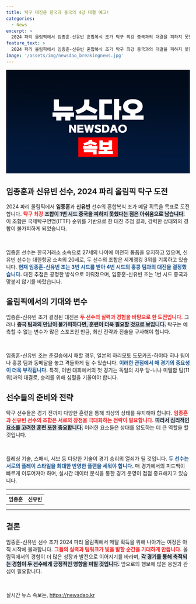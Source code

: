 ```yaml
---
title: 탁구 대진운 한국과 중국의 4강 대결 예고!
categories:
  - News
excerpt: >
  2024 파리 올림픽에서 임종훈-신유빈 혼합복식 조가 탁구 최강 중국과의 대결을 피하지 못했습니다. 이들은 준결승에서 일본 조와의 맞대결 가능성에 직면했는데, 메달 획득 도전의 긴장감이 고조되고 있습니다.
feature_text: >
  2024 파리 올림픽에서 임종훈-신유빈 혼합복식 조가 탁구 최강 중국과의 대결을 피하지 못했습니다. 이들은 준결승에서 일본 조와의 맞대결 가능성에 직면했는데, 메달 획득 도전의 긴장감이 고조되고 있습니다.
image: '/assets/img/newsdao_breakingnews.jpg'
---
```


<p><img src="/assets/img/newsdao_breakingnews.jpg" alt="firstkoreanews 속보" /></p>

<h2 data-ke-size="size26">임종훈과 신유빈 선수, 2024 파리 올림픽 탁구 도전</h2>

<p data-ke-size="size16">2024 파리 올림픽에서 <b>임종훈</b>과 <b>신유빈</b> 선수의 혼합복식 조가 메달 획득을 목표로 도전합니다. <b><span style="color: #ee2323;">탁구 최강</span></b> <b><span style="background-color: #21538527;">조합이 1번 시드 중국을 피하지 못했다는 점은 아쉬움으로 남습니다.</span></b> 이 조합은 국제탁구연맹(ITTF) 순위를 기반으로 한 대진 추첨 결과, 강력한 상대와의 경합이 불가피하게 되었습니다.</p>

<p data-ke-size="size16">&nbsp;</p>

<p>임종훈 선수는 한국거래소 소속으로 27세의 나이에 여전히 톱폼을 유지하고 있으며, 신유빈 선수는 대한항공 소속의 20세로, 두 선수의 조합은 세계랭킹 3위를 기록하고 있습니다. <b><span style="color: #1a5490;">현재 임종훈-신유빈 조는 3번 시드를 받아 4번 시드의 홍콩 팀과의 대진을 결정했습니다.</span></b> 대진 추첨은 공정한 방식으로 이뤄졌으며, 임종훈-신유빈 조는 1번 시드 중국과 맞붙지 않기를 바랐습니다.</p>

<h2 data-ke-size="size26">올림픽에서의 기대와 변수</h2>

<p data-ke-size="size16">임종훈-신유빈 조가 결정된 대진은 <b><span style="color: #ee2323;">두 선수의 실력과 경험을 바탕으로 한 도전입니다.</span></b> 그러나 <b><span style="background-color: #21538527;">중국 팀과의 만남이 불가피하다면, 훈련이 더욱 필요할 것으로 보입니다.</span></b> 탁구는 예측할 수 없는 변수가 많은 스포츠인 만큼, 최신 전략과 전술을 구사해야 합니다.</p>

<p data-ke-size="size16">&nbsp;</p>

<p>임종훈-신유빈 조는 준결승에서 패할 경우, 일본의 하리모토 도모카즈-하야타 히나 팀이나 홍콩 팀과 동메달을 놓고 격돌하게 될 수 있습니다. <b><span style="color: #1a5490;">이러한 관점에서 매 경기의 중요성이 더욱 부각됩니다.</span></b> 특히, 이번 대회에서의 첫 경기는 독일의 치우 당-니나 미텔함 팀(11위)과의 대결로, 승리를 위해 심혈을 기울여야 합니다.</p>

<h2 data-ke-size="size26">선수들의 준비와 전략</h2>

<p data-ke-size="size16">탁구 선수들은 경기 전까지 다양한 훈련을 통해 최상의 상태를 유지해야 합니다. <b><span style="color: #ee2323;">임종훈과 신유빈 선수의 조합은 서로의 장점을 극대화하는 전략이 필요합니다.</span></b> <b><span style="background-color: #21538527;">따라서 심리적인 요소를 고려한 훈련 또한 중요합니다.</span></b> 이러한 요소들은 상대를 압도하는 데 큰 역할을 할 것입니다.</p>

<p data-ke-size="size16">&nbsp;</p>

<p>플레싱 기술, 스매시, 서브 등 다양한 기술이 경기 승리의 열쇠가 될 것입니다. <b><span style="color: #1a5490;">두 선수는 서로의 플레이 스타일을 최대한 반영한 플랜을 세워야 합니다.</span></b> 매 경기에서의 피드백이 빠르게 이루어져야 하며, 실시간 데이터 분석을 통한 경기 운영이 점점 중요해지고 있습니다.</p>

<hr />

<table>
    <tr>
        <td style="text-align: center; height: 17px;"><b>임종훈</b></td>
        <td style="text-align: center; height: 17px;"><b>신유빈</b></td>
    </tr>
</table>

<hr />

<h2 data-ke-size="size26">결론</h2>

<p data-ke-size="size16">임종훈-신유빈 선수 조가 2024 파리 올림픽에서 메달 획득을 위해 나아가는 여정은 아직 시작에 불과합니다. <b><span style="color: #ee2323;">그들의 실력과 팀워크가 빛을 발할 순간을 기대하게 만듭니다.</span></b> 올림픽에서의 경험이 더 많은 성장과 발전으로 이어지기를 바라며, <b><span style="background-color: #21538527;">각 경기를 통해 축적되는 경험이 두 선수에게 긍정적인 영향을 미칠 것입니다.</span></b> 앞으로의 행보에 많은 응원과 관심이 필요합니다.</p>

<p data-ke-size="size16">&nbsp;</p>
실시간 뉴스 속보는, <a href="https://newsdao.kr" rel="dofollow">https://newsdao.kr</a>


